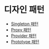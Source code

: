 # 디자인 패턴

- [Singleton 패턴](./singleton-pattern.md)
- [Proxy 패턴](./proxy-pattern.md)
- [Provider 패턴](./provider-pattern.md)
- [Prototype 패턴](./prototype-pattern.md)
